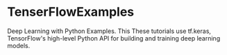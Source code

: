 # TenserFlowExamples
Deep Learning with Python Examples. This These tutorials use tf.keras, TensorFlow's high-level Python API for building and training deep learning models.
